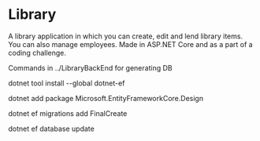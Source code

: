 # Library
A library application in which you can create, edit and lend library items. You can also manage employees. Made in ASP.NET Core and as a part of a coding challenge. 


Commands in ../LibraryBackEnd for generating DB

dotnet tool install --global dotnet-ef

dotnet add package Microsoft.EntityFrameworkCore.Design

dotnet ef migrations add FinalCreate

dotnet ef database update
